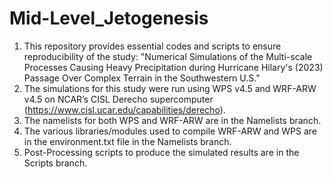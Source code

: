# Mid-Level_Jetogenesis
1. This repository provides essential codes and scripts to ensure reproducibility of the study: "Numerical Simulations of the Multi-scale Processes Causing Heavy Precipitation during Hurricane Hilary's (2023) Passage Over Complex Terrain in the Southwestern U.S."
2. The simulations for this study were run using WPS v4.5 and WRF-ARW v4.5 on NCAR’s CISL Derecho supercomputer (https://www.cisl.ucar.edu/capabilities/derecho).
3. The namelists for both WPS and WRF-ARW are in the Namelists branch.
4. The various libraries/modules used to compile WRF-ARW and WPS are in the environment.txt file in the Namelists branch.
5. Post-Processing scripts to produce the simulated results are in the Scripts branch.
